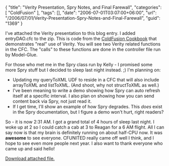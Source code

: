 {
	"title": "Verity Presentation, Spry Notes, and Final Farewall",
	"categories": [
		"ColdFusion"
	],
	"tags": [],
	"date": "2006-07-01T03:07:00+06:00",
	"url": "/2006/07/01/Verity-Presentation-Spry-Notes-and-Final-Farewall",
	"guid": "1369"
}

I've attached the Verity presentation to this blog entry. I added entryDAO.cfc to the zip. This is code from the <a href="http://www.coldfusioncookbook.com">ColdFusion Cookbook</a> that demonstrates "real" use of Verity. You will see two Verity related functions in the CFC. The "calls" to these functions are done in the controller file run by Model-Glue.

For those who met me in the Spry class run by Kelly - I promised some more Spry stuff but I decided to sleep last night instead. ;) I'm planning on:

<ul>
<li>Updating my queryToXML UDF to reside in a CFC that will also include arrayToXML and listToXML. (And shoot, why not structToXML as well.)
<li>I've been meaning to write a demo showing how Spry can auto refresh itself at a specific interval. I also plan on showing how you can send content back via Spry, not just read it. 
<li>If I get time, I'll show an example of how Spry degrades. This <i>does</i> exist in the Spry documentation, but I figure a demo won't hurt, right readers?
</ul>

So - it is now 2:31 AM. I got a grand total of 4 hours of sleep last night. I woke up at 2 so I could catch a cab at 3 to Reagan for a 6 AM flight. All I can say now is that my brain is definitely running on about half-CPU now. It was <b>awesome</b> to see everyone. CFUNITED really came off well I think, and I hope to see even more people next year. I also want to thank everyone who came up and said hello!<p><a href='enclosures/D%3A%5Cwebsites%5Ccamdenfamily%5Csource%5Cmorpheus%5Cblog%5Cenclosures%2Fcfunited06verity%2Ezip'>Download attached file.</a></p>